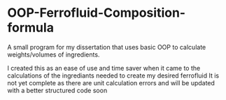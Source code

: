 # OOP-Ferrofluid-Composition-formula
A small program for my dissertation that uses basic OOP to calculate weights/volumes of ingredients.

I created this as an ease of use and time saver when it came to the calculations of the ingrediants needed to create my desired ferrofluid
It is not yet complete as there are unit calculation errors and will be updated with a better structured code soon
